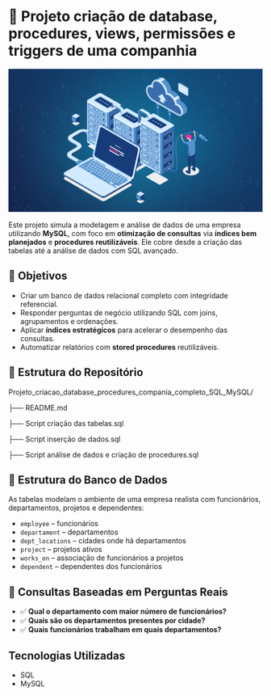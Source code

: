 # 🏢 Projeto criação de database, procedures, views, permissões e triggers de uma companhia

![Diagrama do banco de dados](img/banco%20de%20dados%20img.png)

Este projeto simula a modelagem e análise de dados de uma empresa utilizando **MySQL**, com foco em **otimização de consultas** via **índices bem planejados** e **procedures reutilizáveis**. Ele cobre desde a criação das tabelas até a análise de dados com SQL avançado.

## 🎯 Objetivos

- Criar um banco de dados relacional completo com integridade referencial.
- Responder perguntas de negócio utilizando SQL com joins, agrupamentos e ordenações.
- Aplicar **índices estratégicos** para acelerar o desempenho das consultas.
- Automatizar relatórios com **stored procedures** reutilizáveis.

## 📁 Estrutura do Repositório

Projeto_criacao_database_procedures_compania_completo_SQL_MySQL/

├── README.md

├── Script criação das tabelas.sql

├── Script inserção de dados.sql

├── Script análise de dados e criação de procedures.sql

## 🧱 Estrutura do Banco de Dados

As tabelas modelam o ambiente de uma empresa realista com funcionários, departamentos, projetos e dependentes:

- `employee` – funcionários  
- `departament` – departamentos  
- `dept_locations` – cidades onde há departamentos  
- `project` – projetos ativos  
- `works_on` – associação de funcionários a projetos  
- `dependent` – dependentes dos funcionários

## 🧠 Consultas Baseadas em Perguntas Reais

- ✅ **Qual o departamento com maior número de funcionários?**
- ✅ **Quais são os departamentos presentes por cidade?**
- ✅ **Quais funcionários trabalham em quais departamentos?**

## Tecnologias Utilizadas

- SQL
- MySQL 
